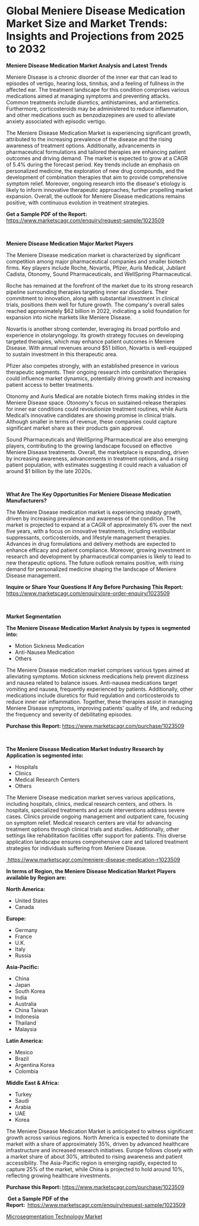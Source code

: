 <p><h1>Global Meniere Disease Medication Market Size and Market Trends: Insights and Projections from 2025 to 2032</h1></p><p><strong>Meniere Disease Medication Market Analysis and Latest Trends</strong></p>
<p><p>Meniere Disease is a chronic disorder of the inner ear that can lead to episodes of vertigo, hearing loss, tinnitus, and a feeling of fullness in the affected ear. The treatment landscape for this condition comprises various medications aimed at managing symptoms and preventing attacks. Common treatments include diuretics, antihistamines, and antiemetics. Furthermore, corticosteroids may be administered to reduce inflammation, and other medications such as benzodiazepines are used to alleviate anxiety associated with episodic vertigo.</p><p>The Meniere Disease Medication Market is experiencing significant growth, attributed to the increasing prevalence of the disease and the rising awareness of treatment options. Additionally, advancements in pharmaceutical formulations and tailored therapies are enhancing patient outcomes and driving demand. The market is expected to grow at a CAGR of 5.4% during the forecast period. Key trends include an emphasis on personalized medicine, the exploration of new drug compounds, and the development of combination therapies that aim to provide comprehensive symptom relief. Moreover, ongoing research into the disease's etiology is likely to inform innovative therapeutic approaches, further propelling market expansion. Overall, the outlook for Meniere Disease medications remains positive, with continuous evolution in treatment strategies.</p></p>
<p><strong>Get a Sample PDF of the Report:&nbsp;</strong> <a href="https://www.marketscagr.com/enquiry/request-sample/1023509?utm_campaign=2041&utm_medium=2&utm_source=Github&utm_content=ia&utm_term=05032025&utm_id=meniere-disease-medication">https://www.marketscagr.com/enquiry/request-sample/1023509</a></p>
<p>&nbsp;</p>
<p><strong>Meniere Disease Medication Major Market Players</strong></p>
<p><p>The Meniere Disease medication market is characterized by significant competition among major pharmaceutical companies and smaller biotech firms. Key players include Roche, Novartis, Pfizer, Auris Medical, Jubilant Cadista, Otonomy, Sound Pharmaceuticals, and WellSpring Pharmaceutical.</p><p>Roche has remained at the forefront of the market due to its strong research pipeline surrounding therapies targeting inner ear disorders. Their commitment to innovation, along with substantial investment in clinical trials, positions them well for future growth. The company's overall sales reached approximately $62 billion in 2022, indicating a solid foundation for expansion into niche markets like Meniere Disease.</p><p>Novartis is another strong contender, leveraging its broad portfolio and experience in otolaryngology. Its growth strategy focuses on developing targeted therapies, which may enhance patient outcomes in Meniere Disease. With annual revenues around $51 billion, Novartis is well-equipped to sustain investment in this therapeutic area.</p><p>Pfizer also competes strongly, with an established presence in various therapeutic segments. Their ongoing research into combination therapies could influence market dynamics, potentially driving growth and increasing patient access to better treatments.</p><p>Otonomy and Auris Medical are notable biotech firms making strides in the Meniere Disease space. Otonomy's focus on sustained-release therapies for inner ear conditions could revolutionize treatment routines, while Auris Medical’s innovative candidates are showing promise in clinical trials. Although smaller in terms of revenue, these companies could capture significant market share as their products gain approval.</p><p>Sound Pharmaceuticals and WellSpring Pharmaceutical are also emerging players, contributing to the growing landscape focused on effective Meniere Disease treatments. Overall, the marketplace is expanding, driven by increasing awareness, advancements in treatment options, and a rising patient population, with estimates suggesting it could reach a valuation of around $1 billion by the late 2020s.</p></p>
<p>&nbsp;</p>
<p><strong>What Are The Key Opportunities For Meniere Disease Medication Manufacturers?</strong></p>
<p><p>The Meniere Disease medication market is experiencing steady growth, driven by increasing prevalence and awareness of the condition. The market is projected to expand at a CAGR of approximately 6% over the next five years, with a focus on innovative treatments, including vestibular suppressants, corticosteroids, and lifestyle management therapies. Advances in drug formulations and delivery methods are expected to enhance efficacy and patient compliance. Moreover, growing investment in research and development by pharmaceutical companies is likely to lead to new therapeutic options. The future outlook remains positive, with rising demand for personalized medicine shaping the landscape of Meniere Disease management.</p></p>
<p><strong>Inquire or Share Your Questions If Any Before Purchasing This Report:</strong> <a href="https://www.marketscagr.com/enquiry/pre-order-enquiry/1023509?utm_campaign=2041&utm_medium=2&utm_source=Github&utm_content=ia&utm_term=05032025&utm_id=meniere-disease-medication">https://www.marketscagr.com/enquiry/pre-order-enquiry/1023509</a></p>
<p>&nbsp;</p>
<p><strong>Market Segmentation</strong></p>
<p><strong>The Meniere Disease Medication Market Analysis by types is segmented into:</strong></p>
<p><ul><li>Motion Sickness Medication</li><li>Anti-Nausea Medication</li><li>Others</li></ul></p>
<p><p>The Meniere Disease medication market comprises various types aimed at alleviating symptoms. Motion sickness medications help prevent dizziness and nausea related to balance issues. Anti-nausea medications target vomiting and nausea, frequently experienced by patients. Additionally, other medications include diuretics for fluid regulation and corticosteroids to reduce inner ear inflammation. Together, these therapies assist in managing Meniere Disease symptoms, improving patients' quality of life, and reducing the frequency and severity of debilitating episodes.</p></p>
<p><strong>Purchase this Report:&nbsp;</strong><a href="https://www.marketscagr.com/purchase/1023509?utm_campaign=2041&utm_medium=2&utm_source=Github&utm_content=ia&utm_term=05032025&utm_id=meniere-disease-medication">https://www.marketscagr.com/purchase/1023509</a></p>
<p>&nbsp;</p>
<p><strong>The Meniere Disease Medication Market Industry Research by Application is segmented into:</strong></p>
<p><ul><li>Hospitals</li><li>Clinics</li><li>Medical Research Centers</li><li>Others</li></ul></p>
<p><p>The Meniere Disease medication market serves various applications, including hospitals, clinics, medical research centers, and others. In hospitals, specialized treatments and acute interventions address severe cases. Clinics provide ongoing management and outpatient care, focusing on symptom relief. Medical research centers are vital for advancing treatment options through clinical trials and studies. Additionally, other settings like rehabilitation facilities offer support for patients. This diverse application landscape ensures comprehensive care and tailored treatment strategies for individuals suffering from Meniere Disease.</p></p>
<p><a href="https://www.marketscagr.com/meniere-disease-medication-r1023509?utm_campaign=2041&utm_medium=2&utm_source=Github&utm_content=ia&utm_term=05032025&utm_id=meniere-disease-medication">&nbsp;https://www.marketscagr.com/meniere-disease-medication-r1023509</a></p>
<p><strong>In terms of Region, the Meniere Disease Medication Market Players available by Region are:</strong></p>
<p>
    <p> <strong> North America: </strong>
        <ul>
            <li>United States</li>
            <li>Canada</li>
        </ul>
        </p> 
    <p> <strong> Europe: </strong>
        <ul>
            <li>Germany</li>
            <li>France</li>
            <li>U.K.</li>
            <li>Italy</li>
            <li>Russia</li>
        </ul>
        </p> 
    <p> <strong> Asia-Pacific: </strong>
        <ul>
            <li>China</li>
            <li>Japan</li>
            <li>South Korea</li>
            <li>India</li>
            <li>Australia</li>
            <li>China Taiwan</li>
            <li>Indonesia</li>
            <li>Thailand</li>
            <li>Malaysia</li>
        </ul>
        </p> 
    <p> <strong> Latin America: </strong>
        <ul>
            <li>Mexico</li>
            <li>Brazil</li>
            <li>Argentina Korea</li>
            <li>Colombia</li>
        </ul>
        </p> 
    <p> <strong> Middle East & Africa: </strong>
        <ul>
            <li>Turkey</li>
            <li>Saudi</li>
            <li>Arabia</li>
            <li>UAE</li>
            <li>Korea</li>
        </ul>
    </p>
    </p>
<p><p>The Meniere Disease Medication Market is anticipated to witness significant growth across various regions. North America is expected to dominate the market with a share of approximately 35%, driven by advanced healthcare infrastructure and increased research initiatives. Europe follows closely with a market share of about 30%, attributed to rising awareness and patient accessibility. The Asia-Pacific region is emerging rapidly, expected to capture 25% of the market, while China is projected to hold around 10%, reflecting growing healthcare investments.</p></p>
<p><strong>Purchase this Report: </strong><a href="https://www.marketscagr.com/purchase/1023509?utm_campaign=2041&utm_medium=2&utm_source=Github&utm_content=ia&utm_term=05032025&utm_id=meniere-disease-medication">https://www.marketscagr.com/purchase/1023509</a></p>
<p>&nbsp;<strong>Get a Sample PDF of the Report:&nbsp;&nbsp;</strong><a href="https://www.marketscagr.com/enquiry/request-sample/1023509?utm_campaign=2041&utm_medium=2&utm_source=Github&utm_content=ia&utm_term=05032025&utm_id=meniere-disease-medication">https://www.marketscagr.com/enquiry/request-sample/1023509</a></p>
<p><strong></strong></p>
<p><p><a href="https://github.com/ashepherd82/Market-Research-Report-List-7/blob/main/microsegmentation-technology-market.md?utm_campaign=2041&utm_medium=2&utm_source=Github&utm_content=ia&utm_term=05032025&utm_id=meniere-disease-medication">Microsegmentation Technology Market</a></p></p>
